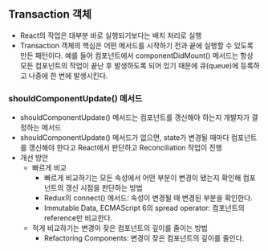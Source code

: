 
## Transaction 객체
- React의 작업은 대부분 바로 실행되기보다는 배치 처리로 실행
- Transaction 객체의 핵심은 어떤 메서드를 시작하기 전과 끝에 실행할 수 있도록 만든 패턴이다. 예를 들어 컴포넌트에서 componentDidMount() 메서드는 항상 모든 컴포넌트의 작업이 끝난 후 발생하도록 되어 있기 때문에 큐(queue)에 등록하고 나중에 한 번에 발생시킨다.

### shouldComponentUpdate() 메서드
- shouldComponentUpdate() 메서드는 컴포넌트를 갱신해야 하는지 개발자가 결정하는 메서드
- shouldComponentUpdate() 메서드가 없으면, state가 변경될 때마다 컴포넌트를 갱신해야 한다고 React에서 판단하고 Reconciliation 작업이 진행
- 개선 방안
	- 빠르게 비교
		- 빠르게 비교하기는 모든 속성에서 어떤 부분이 변경이 됐는지 확인해 컴포넌트의 갱신 시점을 판단하는 방법
		- Redux의 connect() 메서드: 속성이 변경될 때 변경된 부분을 확인한다.
		- Immutable Data, ECMAScript 6의 spread operator: 컴포넌트의 reference만 비교한다.
	- 적게 비교하기는 변경이 잦은 컴포넌트의 깊이를 줄이는 방법
		- Refactoring Components: 변경이 잦은 컴포넌트의 깊이를 줄인다.
